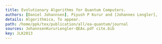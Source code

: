 ```yaml
---
title: Evolutionary Algorithms for Quantum Computers.
authors: [Daniel Johannsen], Piyush P Kurur and [Johannes Lengler],
details: Algorithmica, To appear.
path: /home/ppk/tex/publication/all/ea-quantum/journal
sources: JohannsenKururLengler-QEAs.pdf cite.bib
key: JLK2013
---
```

